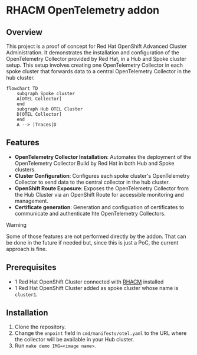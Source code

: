 # RHACM OpenTelemetry addon

## Overview
This project is a proof of concept for Red Hat OpenShift Advanced Cluster Administration. It demonstrates the installation and configuration of the OpenTelemetry Collector provided by Red Hat, in a Hub and Spoke cluster setup. This setup involves creating one OpenTelemetry Collector in each spoke cluster that forwards data to a central OpenTelemetry Collector in the hub cluster.

```mermaid
flowchart TD
    subgraph Spoke cluster
    A[OTEL Collector] 
    end
    subgraph Hub OTEL Cluster
    D[OTEL Collector] 
    end
    A --> |Traces|D
```

## Features
- **OpenTelemetry Collector Installation**: Automates the deployment of the OpenTelemetry Collector Build by Red Hat in both Hub and Spoke clusters.
- **Cluster Configuration**: Configures each spoke cluster's OpenTelemetry Collector to send data to the central collector in the hub cluster.
- **OpenShift Route Exposure**: Exposes the OpenTelemetry Collector from the Hub Cluster via an OpenShift Route for accessible monitoring and management.
- **Certificate generation**: Generation and configuation of certificates to communicate and authenticate hte OpenTelemetry Collectors.

> [!WARNING]  
> Some of those features are not performed directly by the addon. That can be done in the future if needed but, since this is just a PoC, the current approach is fine.

## Prerequisites
- 1 Red Hat OpenShift Cluster connected with [RHACM](https://www.redhat.com/es/technologies/management/advanced-cluster-management) installed
- 1 Red Hat OpenShift Cluster added as spoke cluster whose name is `cluster1`.

## Installation
1. Clone the repository.
2. Change the `enpoint` field in `cmd/manifests/otel.yaml` to the URL where the collector will be available in your Hub cluster.
3. Run `make demo IMG=<image name>`.
